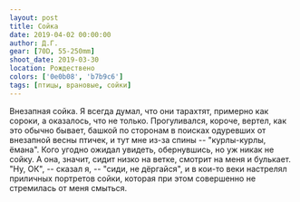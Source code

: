 ```yaml
---
layout: post
title: Сойка
date: 2019-04-02 00:00:00
author: Д.Г.
gear: [70D, 55-250mm]
shoot_date: 2019-03-30
location: Рождествено
colors: ['0e0b08', 'b7b9c6']
tags: [птицы, врановые, сойки]
---
```

Внезапная сойка. Я всегда думал, что они тарахтят, примерно как сороки, а оказалось, что не только. Прогуливался, короче, вертел, как это обычно бывает, башкой по сторонам в поисках одуревших от внезапной весны птичек, и тут мне из-за спины -- "курлы-курлы, ёмана". Кого угодно ожидал увидеть, обернувшись, но уж никак не сойку. А она, значит, сидит низко на ветке, смотрит на меня и булькает. "Ну, ОК", -- сказал я, -- "сиди, не дёргайся", и в кои-то веки настрелял приличных портретов сойки, которая при этом совершенно не стремилась от меня смыться.
